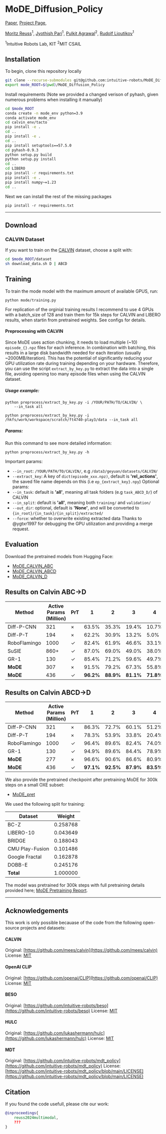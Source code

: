 # MoDE_Diffusion_Policy

[Paper](h), [Project Page](https://mbreuss.github.io/MoDE_Diffusion_Policy/), 


[Moritz Reuss](https://mbreuss.github.io/)<sup>1</sup>,
[Jyothish Pari](https://jyopari.github.io/aboutMe.html)<sup>1</sup>,
[Pulkit Agrawal](https://people.csail.mit.edu/pulkitag/)<sup>2</sup>,
[Rudolf Lioutikov](http://rudolf.intuitive-robots.net/)<sup>1</sup>

<sup>1</sup>Intuitive Robots Lab, KIT
<sup>2</sup>MIT CSAIL

## Installation
To begin, clone this repository locally
```bash
git clone --recurse-submodules git@github.com:intuitive-robots/MoDE_Diffusion_Policy.git
export mode_ROOT=$(pwd)/MoDE_Diffusion_Policy

```
Install requirements
(Note we provided a changed verison of pyhash, given numerous problems when installing it manually)
```bash
cd $mode_ROOT
conda create -n mode_env python=3.9
conda activate mode_env
cd calvin_env/tacto
pip install -e .
cd ..
pip install -e .
cd ..
pip install setuptools==57.5.0
cd pyhash-0.9.3
python setup.py build
python setup.py install
cd ..
cd LIBERO
pip install -r requirements.txt
pip install -e .
pip install numpy~=1.23
cd ..
```
Next we can install the rest of the missing packages

```
pip install -r requirements.txt
```

---

## Download
### CALVIN Dataset

If you want to train on the [CALVIN](https://github.com/mees/calvin) dataset, choose a split with:
```bash
cd $mode_ROOT/dataset
sh download_data.sh D | ABCD
```

## Training
To train the mode model with the maximum amount of available GPUS, run:
```
python mode/training.py
```

For replication of the orginial training results I recommend to use 4 GPUs with a batch_size of 128 and train them for 15k steps for CALVIN and LIBERO results, when startin from pretrained weights.
See configs for details.

#### Preprocessing with CALVIN
Since MoDE uses action chunking, it needs to load multiple (~10) `episode_{}.npz` files for each inference. In combination with batching, this results in a large disk bandwidth needed for each iteration (usually ~2000MB/iteration).
This has the potential of significantly reducing your GPU utilization rate during training depending on your hardware.
Therefore, you can use the script `extract_by_key.py` to extract the data into a single file, avoiding opening too many episode files when using the CALVIN dataset.

##### Usage example:
```shell
python preprocess/extract_by_key.py -i /YOUR/PATH/TO/CALVIN/ \
    --in_task all
```


```
python preprocess/extract_by_key.py -i /hkfs/work/workspace/scratch/ft4740-play3/data --in_task all
```

##### Params:
Run this command to see more detailed information:
```shell
python preprocess/extract_by_key.py -h
```


Important params:
* `--in_root`: `/YOUR/PATH/TO/CALVIN/`, e.g `/data3/geyuan/datasets/CALVIN/`
* `--extract_key`: A key of `dict(episode_xxx.npz)`, default is **'rel_actions'**, the saved file name depends on this (i.e `ep_{extract_key}.npy`)
Optional params:
* `--in_task`: default is **'all'**, meaning all task folders (e.g `task_ABCD_D/`) of CALVIN
* `--in_split`: default is **'all'**, meaning both `training/` and `validation/`
* `--out_dir`: optional, default is **'None'**, and will be converted to `{in_root}/{in_task}/{in_split}/extracted/`
* `--force`: whether to overwrite existing extracted data
Thanks to @ygtxr1997 for debugging the GPU utilization and providing a merge request.


## Evaluation

Download the pretrained models from Hugging Face: 
- [MoDE_CALVIN_ABC](https://huggingface.co/mbreuss/MoDE_CALVIN_ABC)
- [MoDE_CALVIN_ABCD](https://huggingface.co/mbreuss/MoDE_CALVIN_ABCD)
- [MoDE_CALVIN_D](https://huggingface.co/mbreuss/MoDE_CALVIN_D)


## Results on Calvin ABC→D

| Method        | Active Params (Million) | PrT    | 1      | 2      | 3      | 4      | 5      | Avg. Len.        |
|---------------|-------------------------|--------|--------|--------|--------|--------|--------|-----------------|
| Diff-P-CNN    | 321                     | ×      | 63.5%  | 35.3%  | 19.4%  | 10.7%  | 6.4%   | 1.35±0.05        |
| Diff-P-T      | 194                     | ×      | 62.2%  | 30.9%  | 13.2%  | 5.0%   | 1.6%   | 1.13±0.02        |
| RoboFlamingo  | 1000                    | ✓      | 82.4%  | 61.9%  | 46.6%  | 33.1%  | 23.5%  | 2.47±0.00        |
| SuSIE         | 860+                    | ✓      | 87.0%  | 69.0%  | 49.0%  | 38.0%  | 26.0%  | 2.69±0.00        |
| GR-1          | 130                     | ✓      | 85.4%  | 71.2%  | 59.6%  | 49.7%  | 40.1%  | 3.06±0.00        |
| **MoDE**      | 307                     | ×      | 91.5%  | 79.2%  | 67.3%  | 55.8%  | 45.3%  | 3.39±0.03        |
| **MoDE**      | 436                     | ✓      | **96.2%** | **88.9%** | **81.1%** | **71.8%** | **63.5%** | **4.01±0.04** |

## Results on Calvin ABCD→D

| Method        | Active Params (Million) | PrT    | 1      | 2      | 3      | 4      | 5      | Avg. Len.        |
|---------------|-------------------------|--------|--------|--------|--------|--------|--------|-----------------|
| Diff-P-CNN    | 321                     | ×      | 86.3%  | 72.7%  | 60.1%  | 51.2%  | 41.7%  | 3.16±0.06        |
| Diff-P-T      | 194                     | ×      | 78.3%  | 53.9%  | 33.8%  | 20.4%  | 11.3%  | 1.98±0.09        |
| RoboFlamingo  | 1000                    | ✓      | 96.4%  | 89.6%  | 82.4%  | 74.0%  | 66.0%  | 4.09±0.00        |
| GR-1          | 130                     | ✓      | 94.9%  | 89.6%  | 84.4%  | 78.9%  | 73.1%  | 4.21±0.00        |
| **MoDE**      | 277                     | ×      | 96.6%  | 90.6%  | 86.6%  | 80.9%  | 75.5%  | 4.30±0.02        |
| **MoDE**      | 436                     | ✓      | **97.1%** | **92.5%** | **87.9%** | **83.5%** | **77.9%** | **4.39±0.04** |

We also provide the pretrained checkpoint after pretraining MoDE for 300k steps on a small OXE subset:

- [MoDE_pret](https://huggingface.co/mbreuss/MoDE_Pretrained) 

We used the following split for training:

| **Dataset** | **Weight** |
|-------------|------------|
| BC-Z | 0.258768 |
| LIBERO-10 | 0.043649 |
| BRIDGE | 0.188043 |
| CMU Play-Fusion | 0.101486 |
| Google Fractal | 0.162878 |
| DOBB-E | 0.245176 |
| **Total** | 1.000000 |

The model was pretrained for 300k steps with full pretraining details provided here; [MoDE Pretraining Report](https://api.wandb.ai/links/irl-masterthesis/ql9m7m5i).

---

## Acknowledgements

This work is only possible becauase of the code from the following open-source projects and datasets:

#### CALVIN
Original:  [https://github.com/mees/calvin](https://github.com/mees/calvin)
License: [MIT](https://github.com/mees/calvin/blob/main/LICENSE)

#### OpenAI CLIP
Original: [https://github.com/openai/CLIP](https://github.com/openai/CLIP)
License: [MIT](https://github.com/openai/CLIP/blob/main/LICENSE)

#### BESO
Original: [https://github.com/intuitive-robots/beso](https://github.com/intuitive-robots/beso)
License: [MIT](https://github.com/intuitive-robots/beso/blob/main/LICENSE)

#### HULC
Original: [https://github.com/lukashermann/hulc](https://github.com/lukashermann/hulc)
License: [MIT](https://github.com/lukashermann/hulc/blob/main/LICENSE)

#### MDT 

Original: [https://github.com/intuitive-robots/mdt_policy](https://github.com/intuitive-robots/mdt_policy)
License: [https://github.com/intuitive-robots/mdt_policy/blob/main/LICENSE](https://github.com/intuitive-robots/mdt_policy/blob/main/LICENSE) 

## Citation

If you found the code usefull, please cite our work:

```bibtex
@inproceedings{
    reuss2024multimodal,
    ???
}
```
